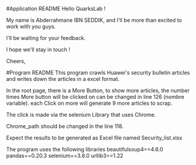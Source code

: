 #Application README
Hello QuarksLab !

My name is Abderrahmane IBN SEDDIK, and I'll be more than excited to work with you guys.

I'll be waiting for your feedback.

I hope we'll stay in touch !

Cheers,

#Program README
This program crawls Huawei's security bulletin articles and writes down the articles in a excel format.

In the root page, there is a More Button, to show more articles, the number times More button will be clicked on can be changed in line 126 (nombre variable). each Click on more will generate 9 more articles to scrap.

The click is made via the selenium Library that uses Chrome.

Chrome_path should be changed in the line 118.

Expect the results to be generated as Excel file named Security_list.xlsx

The program uses the following libraries
beautifulsoup4==4.6.0
pandas==0.20.3
selenium==3.8.0
urllib3==1.22
